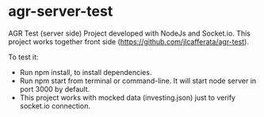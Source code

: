 # agr-server-test
AGR Test (server side)
Project developed with NodeJs and Socket.io.
This project works together front side (https://github.com/jlcafferata/agr-test).

To test it:
  - Run npm install, to install dependencies.
  - Run npm start from terminal or command-line. It will start node server in port 3000 by default.
  - This project works with mocked data (investing.json) just to verify socket.io connection.
  
 

